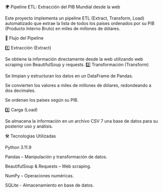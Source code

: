 🌍 Pipeline ETL: Extracción del PIB Mundial desde la web

Este proyecto implementa un pipeline ETL (Extract, Transform, Load) automatizado que extrae la lista de todos los países ordenados por su PIB (Producto Interno Bruto) en miles de millones de dólares.



🚀 Flujo del Pipeline

1️⃣ Extracción (Extract)

Se obtiene la información directamente desde la web utilizando web scraping con BeautifulSoup y requests.
2️⃣ Transformación (Transform)

Se limpian y estructuran los datos en un DataFrame de Pandas.

Se convierten los valores a miles de millones de dólares, redondeando a dos decimales.

Se ordenan los países según su PIB.

3️⃣ Carga (Load)

Se almacena la información en un archivo CSV 7 una base de datos para su posterior uso y análisis.

🛠 Tecnologías Utilizadas

Python 3.11.9

Pandas – Manipulación y transformación de datos.

BeautifulSoup & Requests – Web scraping.

NumPy – Operaciones numéricas.

SQLite - Almacenamiento en base de datos.

